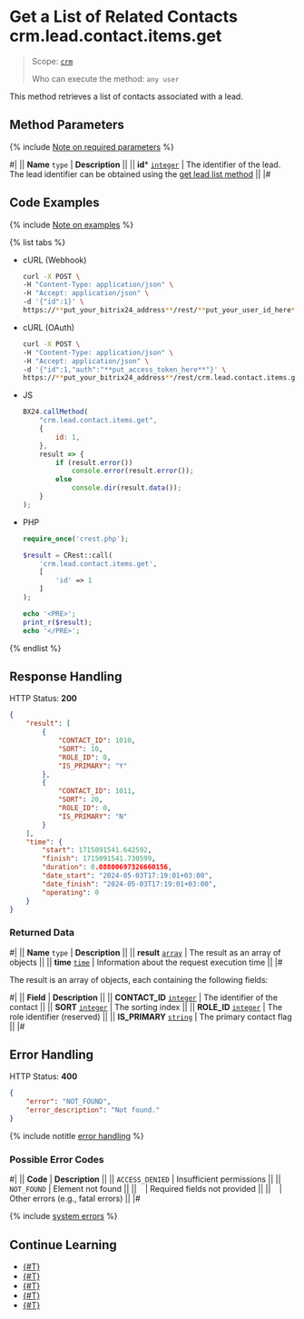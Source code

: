 # Get a List of Related Contacts crm.lead.contact.items.get

> Scope: [`crm`](../../../scopes/permissions.md)
>
> Who can execute the method: `any user`

This method retrieves a list of contacts associated with a lead.

## Method Parameters

{% include [Note on required parameters](../../../../_includes/required.md) %}

#|
|| **Name**
`type` | **Description** ||
|| **id***
[`integer`](../../../data-types.md) | The identifier of the lead. The lead identifier can be obtained using the [get lead list method](../crm-lead-list.md) ||
|#

## Code Examples

{% include [Note on examples](../../../../_includes/examples.md) %}

{% list tabs %}

- cURL (Webhook)

    ```bash
    curl -X POST \
    -H "Content-Type: application/json" \
    -H "Accept: application/json" \
    -d '{"id":1}' \
    https://**put_your_bitrix24_address**/rest/**put_your_user_id_here**/**put_your_webhook_here**/crm.lead.contact.items.get
    ```

- cURL (OAuth)

    ```bash
    curl -X POST \
    -H "Content-Type: application/json" \
    -H "Accept: application/json" \
    -d '{"id":1,"auth":"**put_access_token_here**"}' \
    https://**put_your_bitrix24_address**/rest/crm.lead.contact.items.get
    ```

- JS

    ```js
    BX24.callMethod(
        "crm.lead.contact.items.get",
        {
		    id: 1,
	    },
        result => {
            if (result.error())
                console.error(result.error());
            else
                console.dir(result.data());
        }
    );
    ```

- PHP

    ```php
    require_once('crest.php');

    $result = CRest::call(
        'crm.lead.contact.items.get',
        [
            'id' => 1
        ]
    );

    echo '<PRE>';
    print_r($result);
    echo '</PRE>';
    ```

{% endlist %}

## Response Handling

HTTP Status: **200**

```json
{
    "result": [
        {
            "CONTACT_ID": 1010,
            "SORT": 10,
            "ROLE_ID": 0,
            "IS_PRIMARY": "Y"
        },
        {
            "CONTACT_ID": 1011,
            "SORT": 20,
            "ROLE_ID": 0,
            "IS_PRIMARY": "N"
        }
    ],
    "time": {
        "start": 1715091541.642592,
        "finish": 1715091541.730599,
        "duration": 0.08800697326660156,
        "date_start": "2024-05-03T17:19:01+03:00",
        "date_finish": "2024-05-03T17:19:01+03:00",
        "operating": 0
    }
}
```

### Returned Data

#|
|| **Name**
`type` | **Description** ||
|| **result**
[`array`](../../../data-types.md) | The result as an array of objects ||
|| **time**
[`time`](../../../data-types.md) | Information about the request execution time ||
|#

The result is an array of objects, each containing the following fields:

#|
|| **Field** | **Description** ||
|| **CONTACT_ID**
[`integer`](../../../data-types.md) | The identifier of the contact ||
|| **SORT**
[`integer`](../../../data-types.md) | The sorting index ||
|| **ROLE_ID**
[`integer`](../../../data-types.md) | The role identifier (reserved) ||
|| **IS_PRIMARY**
[`string`](../../../data-types.md) | The primary contact flag ||
|#

## Error Handling

HTTP Status: **400**

```json
{
    "error": "NOT_FOUND",
    "error_description": "Not found."
}
```

{% include notitle [error handling](../../../../_includes/error-info.md) %}

### Possible Error Codes

#|
|| **Code** | **Description** ||
|| `ACCESS_DENIED` | Insufficient permissions ||
|| `NOT_FOUND` | Element not found ||
|| ` ` | Required fields not provided ||
|| ` ` | Other errors (e.g., fatal errors) ||
|#

{% include [system errors](../../../../_includes/system-errors.md) %}

## Continue Learning

- [{#T}](./crm-lead-contact-add.md)
- [{#T}](./crm-lead-contact-delete.md)
- [{#T}](./crm-lead-contact-items-set.md)
- [{#T}](./crm-lead-contact-items-delete.md)
- [{#T}](./crm-lead-contact-fields.md)